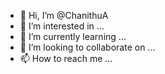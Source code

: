 - 👋 Hi, I’m @ChanithuA
- 👀 I’m interested in ...
- 🌱 I’m currently learning ...
- 💞️ I’m looking to collaborate on ...
- 📫 How to reach me ...

<!---
ChanithuA/ChanithuA is a ✨ special ✨ repository because its `README.md` (this file) appears on your GitHub profile.
You can click the Preview link to take a look at your changes.
--->
